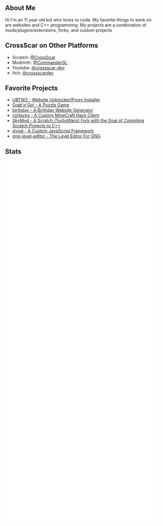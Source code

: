 ## About Me
Hi I'm an 11 year old kid who loves to code. My favorite things to work on are websites and C++ programming. My projects are a combination of mods/plugins/extensions, forks, and custom projects
## CrossScar on Other Platforms
- Scratch: [@CrossScar](https://scratch.mit.edu/users/CrossScar)
- Modrinth: [@CommanderGL](https://modrinth.com/user/CrossScarDev)
- Youtube: [@crossscar-dev](https://www.youtube.com/@crossscar-dev)
- Itch: [@crossscardev](https://crossscardev.itch.io/)
## Favorite Projects
- [UBTW2 - Website Unblocker/Proxy Installer](https://github.com/CrossScarDev/UBTW2)
- [Grab'n'Go! - A Puzzle Game](https://crossscardev.itch.io/gng)
- [birthday - A Birthday Website Generator](https://crossscardev.github.io/birthday/)
- [csHacks - A Custom MineCraft Hack Client](https://github.com/CrossScarDev/csHacks)
- [SkyMod - A Scratch (TurboWarp) Fork with the Goal of Compiling Scratch Projects to C++](https://github.com/SkyMod-Project)
- [dynaj - A Custom JavaScript Framework](https://github.com/CrossScarDev/dynaj)
- [gng-level-editor - The Level Editor For GNG](https://crossscardev.github.io/gng-level-editor/)
## Stats
![](https://raw.githubusercontent.com/CrossScarDev/github-stats/master/generated/overview.svg#gh-dark-mode-only)
![](https://raw.githubusercontent.com/CrossScarDev/github-stats/master/generated/overview.svg#gh-light-mode-only)
![](https://raw.githubusercontent.com/CrossScarDev/github-stats/master/generated/languages.svg#gh-dark-mode-only)
![](https://raw.githubusercontent.com/CrossScarDev/github-stats/master/generated/languages.svg#gh-light-mode-only)
